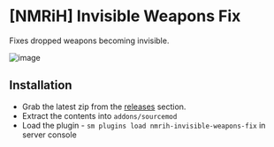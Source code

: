 # [NMRiH] Invisible Weapons Fix

Fixes dropped weapons becoming invisible.

![image](https://user-images.githubusercontent.com/11559683/131233399-5370cdf6-cf65-4357-a401-3bdd0147ecfd.png)

## Installation
- Grab the latest zip from the [releases](https://github.com/dysphie/nmrih-invisible-weapons-fix/releases) section.
- Extract the contents into `addons/sourcemod`
- Load the plugin - `sm plugins load nmrih-invisible-weapons-fix` in server console
